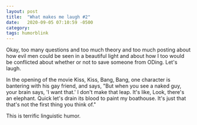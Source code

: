 ```yaml
---
layout: post
title:  "What makes me laugh #2"
date:   2020-09-05 07:10:59 -0500
category: 
tags: humorblink
---
```


Okay, too many questions and too much theory and too much posting about how evil men could be seen in a beautiful light and about how I too would be conflicted about whether or not to save someone from ODing. Let's laugh.
<br>

In the opening of the movie Kiss, Kiss, Bang, Bang, one character is bantering with his gay friend, and says, "But when you see a naked guy, your brain says, 'I want that.' I don't make that leap. It's like, Look, there's an elephant. Quick let's drain its blood to paint my boathouse. It's just that that's not the first thing you think of."

This is terrific linguistic humor.